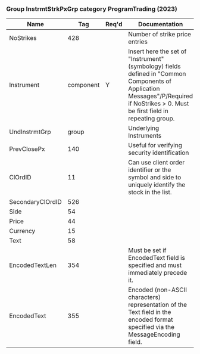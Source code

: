### Group InstrmtStrkPxGrp category ProgramTrading (2023)

| Name             | Tag       | Req'd | Documentation                                                                                                                               |
|------------------|-----------|----------|-------------------------------------------------------------------------------------------------------------------------------|
| NoStrikes        | 428       |       | Number of strike price entries                                                                                                                               |
| Instrument       | component |   Y   | Insert here the set of "Instrument" (symbology) fields defined in "Common Components of Application Messages"/P/Required if NoStrikes > 0. Must be first field in repeating group. |
| UndInstrmtGrp    | group     |       | Underlying Instruments                                                                                                                               |
| PrevClosePx      | 140       |       | Useful for verifying security identification                                                                                                                               |
| ClOrdID          | 11        |       | Can use client order identifier or the symbol and side to uniquely identify the stock in the list.                                                                                 |
| SecondaryClOrdID | 526       |       |                                                                                                                                |
| Side             | 54        |       |                                                                                                                                |
| Price            | 44        |       |                                                                                                                                |
| Currency         | 15        |       |                                                                                                                                |
| Text             | 58        |       |                                                                                                                                |
| EncodedTextLen   | 354       |       | Must be set if EncodedText field is specified and must immediately precede it.                                                                                                     |
| EncodedText      | 355       |       | Encoded (non-ASCII characters) representation of the Text field in the encoded format specified via the MessageEncoding field.                                                     |

